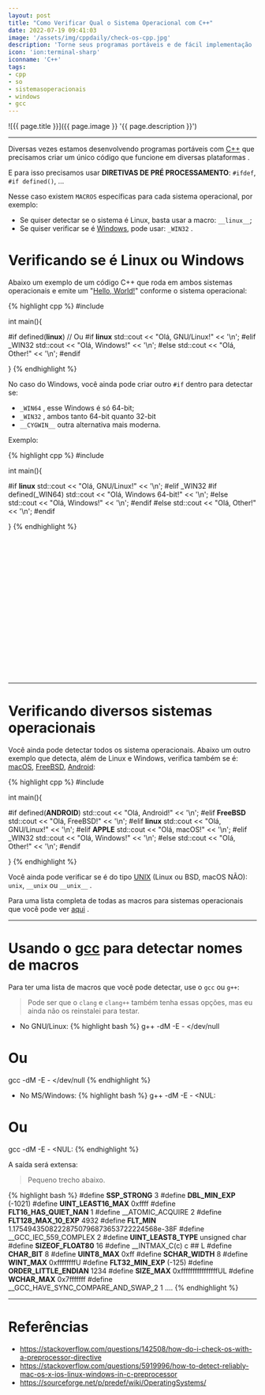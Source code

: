 ```yaml
---
layout: post
title: "Como Verificar Qual o Sistema Operacional com C++"
date: 2022-07-19 09:41:03
image: '/assets/img/cppdaily/check-os-cpp.jpg'
description: 'Torne seus programas portáveis e de fácil implementação .'
icon: 'ion:terminal-sharp'
iconname: 'C++'
tags:
- cpp
- so
- sistemasoperacionais
- windows
- gcc
---
```


![{{ page.title }}]({{ page.image }} '{{ page.description }}')

---

Diversas vezes estamos desenvolvendo programas portáveis com [C++](https://terminalroot.com.br/tags#cpp) que precisamos criar um único código que funcione em diversas plataformas .

E para isso precisamos usar **DIRETIVAS DE PRÉ PROCESSAMENTO**: `#ifdef`, `#if defined()`, ...

Nesse caso existem `MACROS` específicas para cada sistema operacional, por exemplo:
+ Se quiser detectar se o sistema é Linux, basta usar a macro: `__linux__`;
+ Se quiser verificar se é [Windows](https://terminalroot.com.br/tags#windows), pode usar: `_WIN32` .

# Verificando se é Linux ou Windows
Abaixo um exemplo de um código C++ que roda em ambos sistemas operacionais e emite um "[Hello, World!](https://terminalroot.com.br/2019/10/linguagem-de-programacao.html)" conforme o sistema operacional:

{% highlight cpp %}
#include <iostream>

int main(){

#if defined(__linux__) // Ou #if __linux__
  std::cout << "Olá, GNU/Linux!" << '\n';
#elif _WIN32
  std::cout << "Olá, Windows!" << '\n';
#else
  std::cout << "Olá, Other!" << '\n';
#endif

}
{% endhighlight %}

No caso do Windows, você ainda pode criar outro `#if` dentro para detectar se: 
+ `_WIN64` , esse Windows é só 64-bit;
+ `_WIN32` , ambos tanto 64-bit quanto 32-bit
+ `__CYGWIN__` outra alternativa mais moderna.

Exemplo:

{% highlight cpp %}
#include <iostream>

int main(){

#if __linux__
  std::cout << "Olá, GNU/Linux!" << '\n';
#elif _WIN32
  #if defined(_WIN64)
    std::cout << "Olá, Windows 64-bit!" << '\n';
  #else
    std::cout << "Olá, Windows!" << '\n';
  #endif
#else
  std::cout << "Olá, Other!" << '\n';
#endif

}
{% endhighlight %}


<!-- SQUARE - GAMES ROOT -->
<script async src="//pagead2.googlesyndication.com/pagead/js/adsbygoogle.js"></script>
<ins class="adsbygoogle"
style="display:inline-block;width:336px;height:280px"
data-ad-client="ca-pub-2838251107855362"
data-ad-slot="5351066970"></ins>
<script>
(adsbygoogle = window.adsbygoogle || []).push({});
</script>

---

# Verificando diversos sistemas operacionais
Você ainda pode detectar todos os sistema operacionais. Abaixo um outro exemplo que detecta, além de Linux e Windows, verifica também se é: [macOS](https://terminalroot.com.br/tags#macOS), [FreeBSD](https://terminalroot.com.br/tags#freebsd), [Android](https://terminalroot.com.br/tags#android):

{% highlight cpp %}
#include <iostream>

int main(){

#if defined(__ANDROID__)
  std::cout << "Olá, Android!" << '\n';
#elif __FreeBSD__
  std::cout << "Olá, FreeBSD!" << '\n';
#elif __linux__
  std::cout << "Olá, GNU/Linux!" << '\n';
#elif __APPLE__
  std::cout << "Olá, macOS!" << '\n';
#elif _WIN32
  std::cout << "Olá, Windows!" << '\n';
#else
  std::cout << "Olá, Other!" << '\n';
#endif

}
{% endhighlight %}

Você ainda pode verificar se é do tipo [UNIX](https://terminalroot.com.br/tags#unix) (Linux ou BSD, macOS NÃO): `unix`, `__unix` ou `__unix__` .

Para uma lista completa de todas as macros para sistemas operacionais que você pode ver [aqui](https://sourceforge.net/p/predef/wiki/OperatingSystems/) .

---

# Usando o [gcc](https://terminalroot.com.br/tags#gcc) para detectar nomes de macros
Para ter uma lista de macros que você pode detectar, use o `gcc` ou `g++`:
> Pode ser que o `clang` e `clang++` também tenha essas opções, mas eu ainda não os reinstalei para testar.

+ No GNU/Linux:
{% highlight bash %}
g++ -dM -E - </dev/null
# Ou
gcc -dM -E - </dev/null
{% endhighlight %}

+ No MS/Windows:
{% highlight bash %}
g++ -dM -E - <NUL:
# Ou
gcc -dM -E - <NUL:
{% endhighlight %}

A saída será extensa:
> Pequeno trecho abaixo.

{% highlight bash %}
#define __SSP_STRONG__ 3
#define __DBL_MIN_EXP__ (-1021)
#define __UINT_LEAST16_MAX__ 0xffff
#define __FLT16_HAS_QUIET_NAN__ 1
#define __ATOMIC_ACQUIRE 2
#define __FLT128_MAX_10_EXP__ 4932
#define __FLT_MIN__ 1.17549435082228750796873653722224568e-38F
#define __GCC_IEC_559_COMPLEX 2
#define __UINT_LEAST8_TYPE__ unsigned char
#define __SIZEOF_FLOAT80__ 16
#define __INTMAX_C(c) c ## L
#define __CHAR_BIT__ 8
#define __UINT8_MAX__ 0xff
#define __SCHAR_WIDTH__ 8
#define __WINT_MAX__ 0xffffffffU
#define __FLT32_MIN_EXP__ (-125)
#define __ORDER_LITTLE_ENDIAN__ 1234
#define __SIZE_MAX__ 0xffffffffffffffffUL
#define __WCHAR_MAX__ 0x7fffffff
#define __GCC_HAVE_SYNC_COMPARE_AND_SWAP_2 1
....
{% endhighlight %}

---

# Referências
+ <https://stackoverflow.com/questions/142508/how-do-i-check-os-with-a-preprocessor-directive>
+ <https://stackoverflow.com/questions/5919996/how-to-detect-reliably-mac-os-x-ios-linux-windows-in-c-preprocessor>
+ <https://sourceforge.net/p/predef/wiki/OperatingSystems/>



